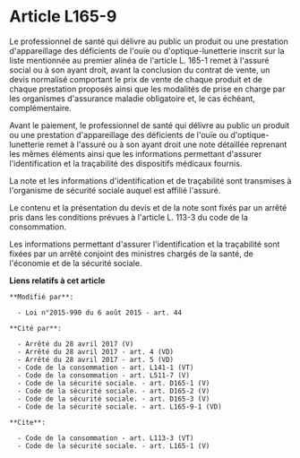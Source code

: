 # Article L165-9

Le professionnel de santé qui délivre au public un produit ou une prestation d'appareillage des déficients de l'ouïe ou
d'optique-lunetterie inscrit sur la liste mentionnée au premier alinéa de l'article L. 165-1 remet à l'assuré social ou à son
ayant droit, avant la conclusion du contrat de vente, un devis normalisé comportant le prix de vente de chaque produit et de
chaque prestation proposés ainsi que les modalités de prise en charge par les organismes d'assurance maladie obligatoire et,
le cas échéant, complémentaire. 

Avant le paiement, le professionnel de santé qui délivre au public un produit ou une prestation d'appareillage des déficients
de l'ouïe ou d'optique-lunetterie remet à l'assuré ou à son ayant droit une note détaillée reprenant les mêmes éléments ainsi
que les informations permettant d'assurer l'identification et la traçabilité des dispositifs médicaux fournis. 

La note et les informations d'identification et de traçabilité sont transmises à l'organisme de sécurité sociale auquel est
affilié l'assuré. 

Le contenu et la présentation du devis et de la note sont fixés par un arrêté pris dans les conditions prévues à l'article L.
113-3 du code de la consommation. 

Les informations permettant d'assurer l'identification et la traçabilité sont fixées par un arrêté conjoint des ministres
chargés de la santé, de l'économie et de la sécurité sociale.

**Liens relatifs à cet article**

	**Modifié par**:

	  - Loi n°2015-990 du 6 août 2015 - art. 44

	**Cité par**:

	  - Arrêté du 28 avril 2017 (V)
	  - Arrêté du 28 avril 2017 - art. 4 (VD)
	  - Arrêté du 28 avril 2017 - art. 5 (VD)
	  - Code de la consommation - art. L141-1 (VT)
	  - Code de la consommation - art. L511-7 (V)
	  - Code de la sécurité sociale. - art. D165-1 (V)
	  - Code de la sécurité sociale. - art. D165-2 (V)
	  - Code de la sécurité sociale. - art. D165-3 (V)
	  - Code de la sécurité sociale. - art. L165-9-1 (VD)

	**Cite**:

	  - Code de la consommation - art. L113-3 (VT)
	  - Code de la sécurité sociale. - art. L165-1 (V)
